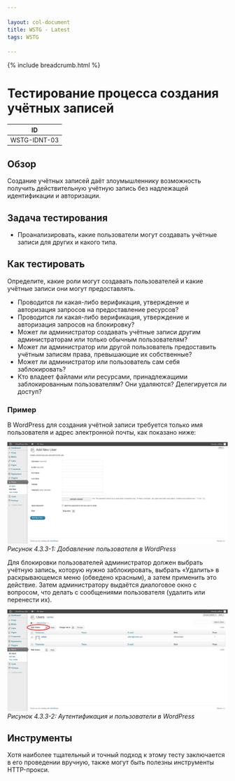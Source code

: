 ```yaml
---

layout: col-document
title: WSTG - Latest
tags: WSTG

---
```


{% include breadcrumb.html %}
# Тестирование процесса создания учётных записей

|ID          |
|------------|
|WSTG-IDNT-03|

## Обзор

Создание учётных записей даёт злоумышленнику возможность получить действительную учётную запись без надлежащей идентификации и авторизации.

## Задача тестирования

- Проанализировать, какие пользователи могут создавать учётные записи для других и какого типа.

## Как тестировать

Определите, какие роли могут создавать пользователей и какие учётные записи они могут предоставлять.

- Проводится ли какая-либо верификация, утверждение и авторизация запросов на предоставление ресурсов?
- Проводится ли какая-либо верификация, утверждение и авторизация запросов на блокировку?
- Может ли администратор создавать учётные записи другим администраторам или только обычным пользователям?
- Может ли администратор или другой пользователь предоставить учётным записям права, превышающие их собственные?
- Может ли администратор или пользователь сам себя заблокировать?
- Кто владеет файлами или ресурсами, принадлежащими заблокированным пользователям? Они удаляются? Делегируется ли доступ?

### Пример

В WordPress для создания учётной записи требуется только имя пользователя и адрес электронной почты, как показано ниже:

![WordPress User Add](images/Wordpress_useradd.png)\
*Рисунок 4.3.3-1: Добавление пользователя в WordPress*

Для блокировки пользователей администратор должен выбрать учётную запись, которую нужно заблокировать, выбрать «Удалить» в раскрывающемся меню (обведено красным), а затем применить это действие. Затем администратору выдаётся диалоговое окно с вопросом, что делать с сообщениями пользователя (удалить или перенести их).

![WordPress Auth and Users](images/Wordpress_authandusers.png)\
*Рисунок 4.3.3-2: Аутентификация и пользователи в WordPress*

## Инструменты

Хотя наиболее тщательный и точный подход к этому тесту заключается в его проведении вручную, также могут быть полезны инструменты HTTP-прокси.
